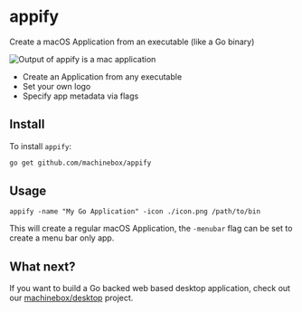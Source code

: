 # appify

Create a macOS Application from an executable (like a Go binary)

![Output of appify is a mac application](preview2.png)

* Create an Application from any executable
* Set your own logo
* Specify app metadata via flags

## Install

To install `appify`:

```bash
go get github.com/machinebox/appify
```

## Usage

```
appify -name "My Go Application" -icon ./icon.png /path/to/bin
```

This will create a regular macOS Application, the `-menubar` flag can be set to create a menu bar only app. 

## What next?

If you want to build a Go backed web based desktop application, check out our [machinebox/desktop](https://github.com/machinebox/desktop) project.
